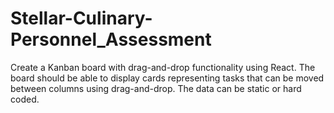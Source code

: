 # Stellar-Culinary-Personnel_Assessment
Create a Kanban board with drag-and-drop functionality using React. The board should be able to display cards representing tasks that can be moved between columns using drag-and-drop. The data can be static or hard coded.
